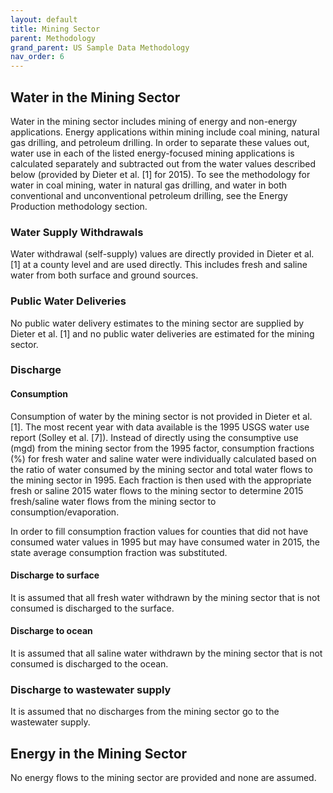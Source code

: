 ```yaml
---
layout: default
title: Mining Sector
parent: Methodology
grand_parent: US Sample Data Methodology
nav_order: 6
---
```


## Water in the Mining Sector

Water in the mining sector includes mining of energy and non-energy applications. Energy applications within mining include coal mining, natural gas drilling, and petroleum drilling. In order to separate these values out, water use in each of the listed energy-focused mining applications is calculated separately and subtracted out from the water values described below (provided by Dieter et al. [1] for 2015). To see the methodology for water in coal mining, water in natural gas drilling, and water in both conventional and unconventional petroleum drilling, see the Energy Production methodology section.

### Water Supply Withdrawals
Water withdrawal (self-supply) values are directly provided in Dieter et al. [1] at a county level and are used directly. This includes fresh and saline water from both surface and ground sources.

### Public Water Deliveries
No public water delivery estimates to the mining sector are supplied by Dieter et al. [1] and no public water deliveries are estimated for the mining sector.

### Discharge
#### Consumption
Consumption of water by the mining sector is not provided in Dieter et al. [1]. The most recent year with data available is the 1995 USGS water use report (Solley et al. [7]). Instead of directly using the consumptive use (mgd) from the mining sector from the 1995 factor, consumption fractions (%) for fresh water and saline water were individually calculated based on the ratio of water consumed by the mining sector and total water flows to the mining sector in 1995. Each fraction is then used with the appropriate fresh or saline 2015 water flows to the mining sector to determine 2015 fresh/saline water flows from the mining sector to consumption/evaporation.

In order to fill consumption fraction values for counties that did not have consumed water values in 1995 but may have consumed water in 2015, the state average consumption fraction was substituted.

#### Discharge to surface
It is assumed that all fresh water withdrawn by the mining sector that is not consumed is discharged to the surface.

#### Discharge to ocean
It is assumed that all saline water withdrawn by the mining sector that is not consumed is discharged to the ocean.

### Discharge to wastewater supply
It is assumed that no discharges from the mining sector go to the wastewater supply.

## Energy in the Mining Sector

No energy flows to the mining sector are provided and none are assumed.
